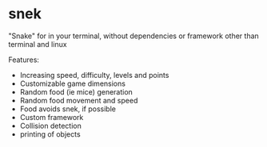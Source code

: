 # snek
"Snake" for in your terminal, without dependencies or framework other than terminal and linux

Features:
- Increasing speed, difficulty, levels and points
- Customizable game dimensions
- Random food (ie mice) generation 
- Random food movement and speed
- Food avoids snek, if possible
- Custom framework 
 - Collision detection
 - printing of objects
